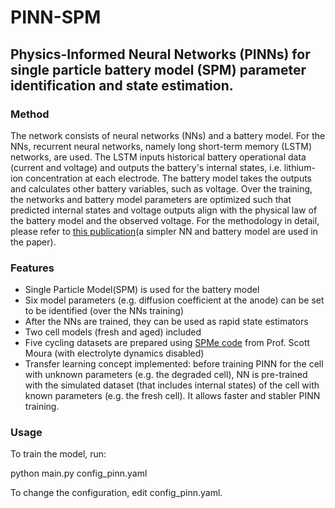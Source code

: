 # PINN-SPM

## Physics-Informed Neural Networks (PINNs) for single particle battery model (SPM) parameter identification and state estimation. 

### Method
The network consists of neural networks (NNs) and a battery model. For the NNs, recurrent neural networks, namely long short-term memory (LSTM) networks, are used. The LSTM inputs historical battery operational data (current and voltage) and outputs the battery's internal states, i.e. lithium-ion concentration at each electrode. The battery model takes the outputs and calculates other battery variables, such as voltage. Over the training, the networks and battery model parameters are optimized such that predicted internal states and voltage outputs align with the physical law of the battery model and the observed voltage. For the methodology in detail, please refer to [this publication](https://ieeexplore.ieee.org/document/10644822)(a simpler NN and battery model are used in the paper).

### Features
- Single Particle Model(SPM) is used for the battery model
- Six model parameters (e.g. diffusion coefficient at the anode) can be set to be identified (over the NNs training)
- After the NNs are trained, they can be used as rapid state estimators
- Two cell models (fresh and aged) included
- Five cycling datasets are prepared using [SPMe code](https://github.com/scott-moura/SPMeT) from Prof. Scott Moura (with electrolyte dynamics disabled)
- Transfer learning concept implemented: before training PINN for the cell with unknown parameters (e.g. the degraded cell), NN is pre-trained with the simulated dataset (that includes internal states) of the cell with known parameters (e.g. the fresh cell). It allows faster and stabler PINN training.

### Usage
To train the model, run:

python main.py config_pinn.yaml

To change the configuration, edit config_pinn.yaml.


